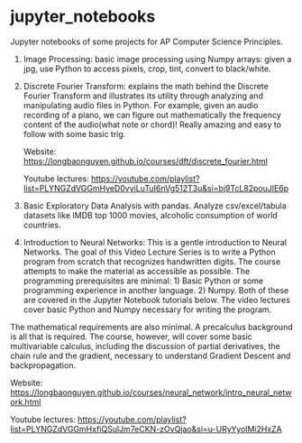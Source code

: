 # jupyter_notebooks

Jupyter notebooks of some projects for AP Computer Science Principles.

1) Image Processing: basic image processing using Numpy arrays: given a jpg, use Python to access pixels, crop, tint, convert to black/white.
2) Discrete Fourier Transform: explains the math behind the Discrete Fourier Transform and illustrates its utility through analyzing and manipulating audio files in Python. For example, given an audio recording of a piano, we can figure out mathematically the frequency content of the audio(what note or chord)! Really amazing and easy to follow with some basic trig.
   
   Website: https://longbaonguyen.github.io/courses/dft/discrete_fourier.html
   
   Youtube lectures: https://youtube.com/playlist?list=PLYNGZdVGGmHyeD0vyiLuTuI6nVg512T3u&si=bj9TcL82pouJlE6p
   
4) Basic Exploratory Data Analysis with pandas. Analyze csv/excel/tabula datasets like IMDB top 1000 movies, alcoholic consumption of world countries.
5) Introduction to Neural Networks: 
   This is a gentle introduction to Neural Networks. The goal of this Video Lecture Series is to write a Python program from scratch that recognizes handwritten digits. The course attempts to make the material as accessible as possible. The programming prerequisites are minimal: 1) Basic Python or some programming experience in another language. 2) Numpy. Both of these are covered in the Jupyter Notebook tutorials below. The video lectures cover basic Python and Numpy necessary for writing the program.

The mathematical requirements are also minimal. A precalculus background is all that is required. The course, however, will cover some basic multivariable calculus, including the discussion of partial derivatives, the chain rule and the gradient, necessary to understand Gradient Descent and backpropagation.

   Website: https://longbaonguyen.github.io/courses/neural_network/intro_neural_network.html
   
   Youtube lectures: https://youtube.com/playlist?list=PLYNGZdVGGmHxfiQSulJm7eCKN-zOvQjao&si=u-URyYyolMi2HxZA
   
